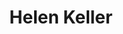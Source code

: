 ---
title: "Helen Keller"
hashtag: "helen-keller"
born-on: 1880-06-27
died-on: 1968-06-01
tags:
  - American
  - Activist
  - Human Being
  - dead at the moment
---